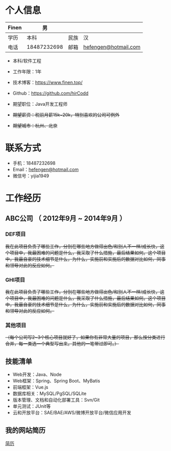 # 个人信息


| Finen| 男 |  |  |
| --- | --- | --- | --- |
| 学历 | 本科 |  民族|汉 |
|电话 |18487232698  | 邮箱 | hefengen@hotmail.com |
 - 本科/软件工程 
 - 工作年限：1年
 - 技术博客：https://www.finen.top/ 
 - Github：https://github.com/hirCodd

 - 期望职位：Java开发工程师
 - ~~期望薪资：税前月薪15k~20k，特别喜欢的公司可例外~~
 - ~~期望城市：杭州、北京~~

# 联系方式

- 手机：18487232698
- Email：hefengen@hotmail.com
- 微信号：yijia1949




# 工作经历

## ABC公司 （ 2012年9月 ~ 2014年9月 ）

### DEF项目 
~~我在此项目负责了哪些工作，分别在哪些地方做得出色/和别人不一样/成长快，这个项目中，我最困难的问题是什么，我采取了什么措施，最后结果如何。这个项目中，我最自豪的技术细节是什么，为什么，实施前和实施后的数据对比如何，同事和领导对此的反应如何。~~


### GHI项目 
~~我在此项目负责了哪些工作，分别在哪些地方做得出色/和别人不一样/成长快，这个项目中，我最困难的问题是什么，我采取了什么措施，最后结果如何。这个项目中，我最自豪的技术细节是什么，为什么，实施前和实施后的数据对比如何，同事和领导对此的反应如何。~~


### 其他项目

~~（每个公司写2~3个核心项目就好了，如果你有非常大量的项目，那么按分类进行合并，每一类选一个典型写出来。其他的一笔带过即可。）~~

  
 
## 技能清单

- Web开发：Java、Node
- Web框架：Spring、Spring Boot、MyBatis
- 前端框架：Vue.js
- 数据库相关：MySQL/PgSQL/SQLite
- 版本管理、文档和自动化部署工具：Svn/Git
- 单元测试：JUnit等
- 云和开放平台：SAE/BAE/AWS/微博开放平台/微信应用开发
      

## 我的网站简历
[简历](https://hircodd.github.io/animating-resume/public/)
